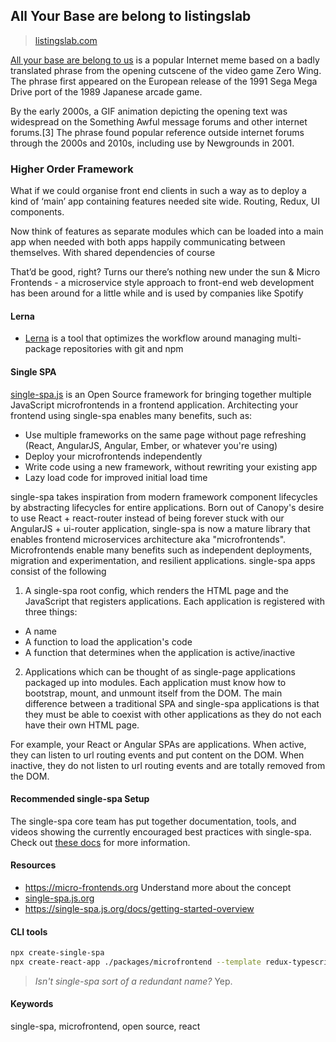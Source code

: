 ## All Your Base are belong to listingslab
> [listingslab.com](https://listingslab.com) 

[All your base are belong to us](https://en.wikipedia.org/wiki/All_your_base_are_belong_to_us) is a popular Internet meme based on a badly translated phrase from the opening cutscene of the video game Zero Wing. The phrase first appeared on the European release of the 1991 Sega Mega Drive port of the 1989 Japanese arcade game.

By the early 2000s, a GIF animation depicting the opening text was widespread on the Something Awful message forums and other internet forums.[3] The phrase found popular reference outside internet forums through the 2000s and 2010s, including use by Newgrounds in 2001.

### Higher Order Framework

What if we could organise front end clients in such a way as to deploy a kind of ‘main’ app containing features needed site wide. Routing, Redux, UI components.

Now think of features as separate modules which can be loaded into a main app when needed with both apps happily communicating between themselves. With shared dependencies of course

That’d be good, right? Turns our there’s nothing new under the sun & Micro Frontends - a microservice style approach to front-end web development has been around for a little while and is used by companies like Spotify

#### Lerna 

- [Lerna](https://github.com/lerna/lerna) is a tool that optimizes the workflow around managing multi-package repositories with git and npm

#### Single SPA

[single-spa.js](https://single-spa.js.org) is an Open Source framework for bringing together multiple JavaScript microfrontends in a frontend application. Architecting your frontend using single-spa enables many benefits, such as:

- Use multiple frameworks on the same page without page refreshing (React, AngularJS, Angular, Ember, or whatever you're using)
- Deploy your microfrontends independently
- Write code using a new framework, without rewriting your existing app
- Lazy load code for improved initial load time

single-spa takes inspiration from modern framework component lifecycles by abstracting lifecycles for entire applications. Born out of Canopy's desire to use React + react-router instead of being forever stuck with our AngularJS + ui-router application, single-spa is now a mature library that enables frontend microservices architecture aka "microfrontends". Microfrontends enable many benefits such as independent deployments, migration and experimentation, and resilient applications. single-spa apps consist of the following

1. A single-spa root config, which renders the HTML page and the JavaScript that registers applications. Each application is registered with three things:

- A name
- A function to load the application's code
- A function that determines when the application is active/inactive

2. Applications which can be thought of as single-page applications packaged up into modules. Each application must know how to bootstrap, mount, and unmount itself from the DOM. The main difference between a traditional SPA and single-spa applications is that they must be able to coexist with other applications as they do not each have their own HTML page.

For example, your React or Angular SPAs are applications. When active, they can listen to url routing events and put content on the DOM. When inactive, they do not listen to url routing events and are totally removed from the DOM.

#### Recommended single-spa Setup

The single-spa core team has put together documentation, tools, and videos showing the currently encouraged best practices with single-spa. Check out [these docs](https://single-spa.js.org/docs/recommended-setup/) for more information.

#### Resources
- https://micro-frontends.org Understand more about the concept
- [single-spa.js.org](https://single-spa.js.org)
- https://single-spa.js.org/docs/getting-started-overview

#### CLI tools
```bash
npx create-single-spa
npx create-react-app ./packages/microfrontend --template redux-typescript
```

> _Isn't single-spa sort of a redundant name?_ 
Yep.

#### Keywords

single-spa, microfrontend, open source, react